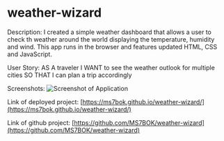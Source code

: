 # weather-wizard

Description:
I created a simple weather dashboard that allows a user to check th weather around the world displaying the temperature, humidity and wind. This app runs in the browser and features updated HTML, CSS and JavaScript.

User Story:
AS A traveler
I WANT to see the weather outlook for multiple cities
SO THAT I can plan a trip accordingly


Screenshots:
![Screenshot of Application](https://github.com/MS7BOK/weather-wizard/assets/screenshot/weather-wizard.png)



Link of deployed project:
[https://ms7bok.github.io/weather-wizard/](https://ms7bok.github.io/weather-wizard/)

Link of github project:
[https://github.com/MS7BOK/weather-wizard](https://github.com/MS7BOK/weather-wizard)